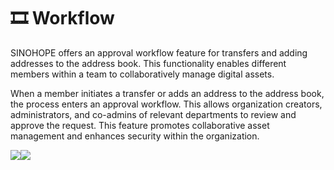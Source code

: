 # 🎞 Workflow

SINOHOPE offers an approval workflow feature for transfers and adding addresses to the address book. This functionality enables different members within a team to collaboratively manage digital assets.

When a member initiates a transfer or adds an address to the address book, the process enters an approval workflow. This allows organization creators, administrators, and co-admins of relevant departments to review and approve the request. This feature promotes collaborative asset management and enhances security within the organization.



![](<../.gitbook/assets/image (75).png>)![](../.gitbook/assets/b90589eec6addf7a0934856fef478be.jpg)
